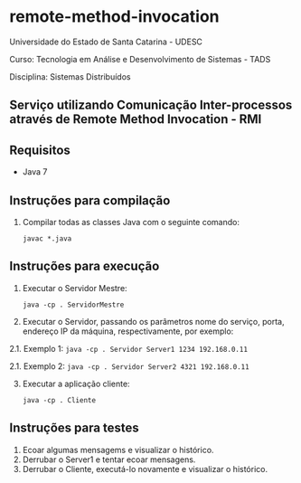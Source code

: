 
# remote-method-invocation

Universidade do Estado de Santa Catarina - UDESC

Curso: Tecnologia em Análise e Desenvolvimento de Sistemas - TADS

Disciplina: Sistemas Distribuídos

## Serviço utilizando Comunicação Inter-processos através de Remote Method Invocation - RMI

## Requisitos 
  * Java 7

## Instruções para compilação

1. Compilar todas as classes Java com o seguinte comando:

    `javac *.java`

## Instruções para execução

1. Executar o Servidor Mestre:

    `java -cp . ServidorMestre`

2. Executar o Servidor, passando os parâmetros nome do serviço, porta, endereço IP da máquina, respectivamente, por exemplo:

  2.1. Exemplo 1: `java -cp . Servidor Server1 1234 192.168.0.11`

  2.1. Exemplo 2: `java -cp . Servidor Server2 4321 192.168.0.11`

3. Executar a aplicação cliente:

    `java -cp . Cliente`

## Instruções para testes 

1. Ecoar algumas mensagems e visualizar o histórico.
2. Derrubar o Server1 e tentar ecoar mensagens.
3. Derrubar o Cliente, executá-lo novamente e visualizar o histórico.
